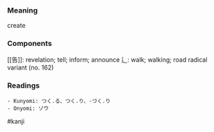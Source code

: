 ### Meaning

create

### Components

[[告]]: revelation; tell; inform; announce 辶: walk; walking; road radical variant (no. 162)

### Readings

```
- Kunyomi: つく.る、つく.り、-づく.り
- Onyomi: ゾウ
```

#kanji